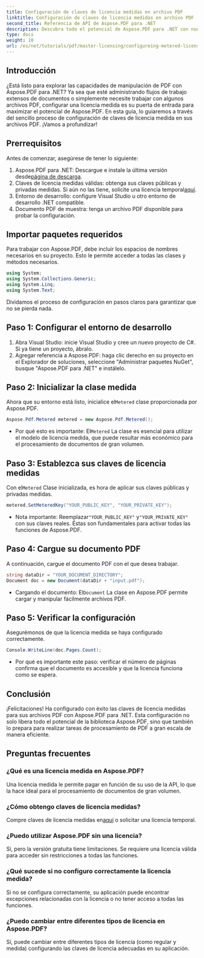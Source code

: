 ```yaml
---
title: Configuración de claves de licencia medidas en archivo PDF
linktitle: Configuración de claves de licencia medidas en archivo PDF
second_title: Referencia de API de Aspose.PDF para .NET
description: Descubra todo el potencial de Aspose.PDF para .NET con nuestra guía paso a paso para configurar licencias medidas, ya sea que esté manejando flujos de trabajo de PDF extensos o haciendo ajustes menores.
type: docs
weight: 10
url: /es/net/tutorials/pdf/master-licensing/configureing-metered-license-keys/
---
```

## Introducción

¿Está listo para explorar las capacidades de manipulación de PDF con Aspose.PDF para .NET? Ya sea que esté administrando flujos de trabajo extensos de documentos o simplemente necesite trabajar con algunos archivos PDF, configurar una licencia medida es su puerta de entrada para maximizar el potencial de Aspose.PDF. En esta guía, lo guiaremos a través del sencillo proceso de configuración de claves de licencia medida en sus archivos PDF. ¡Vamos a profundizar!

## Prerrequisitos

Antes de comenzar, asegúrese de tener lo siguiente:

1.  Aspose.PDF para .NET: Descargue e instale la última versión desde[página de descarga](https://releases.aspose.com/pdf/net/).
2.  Claves de licencia medidas válidas: obtenga sus claves públicas y privadas medidas. Si aún no las tiene, solicite una licencia temporal[aquí](https://purchase.aspose.com/temporary-license/).
3. Entorno de desarrollo: configure Visual Studio u otro entorno de desarrollo .NET compatible.
4. Documento PDF de muestra: tenga un archivo PDF disponible para probar la configuración.

## Importar paquetes requeridos

Para trabajar con Aspose.PDF, debe incluir los espacios de nombres necesarios en su proyecto. Esto le permite acceder a todas las clases y métodos necesarios.

```csharp
using System;
using System.Collections.Generic;
using System.Linq;
using System.Text;
```

Dividamos el proceso de configuración en pasos claros para garantizar que no se pierda nada.

## Paso 1: Configurar el entorno de desarrollo

1. Abra Visual Studio: inicie Visual Studio y cree un nuevo proyecto de C#. Si ya tiene un proyecto, ábralo.
2. Agregar referencia a Aspose.PDF: haga clic derecho en su proyecto en el Explorador de soluciones, seleccione "Administrar paquetes NuGet", busque "Aspose.PDF para .NET" e instálelo.

## Paso 2: Inicializar la clase medida

 Ahora que su entorno está listo, inicialice el`Metered` clase proporcionada por Aspose.PDF.

```csharp
Aspose.Pdf.Metered metered = new Aspose.Pdf.Metered();
```

-  Por qué esto es importante: El`Metered` La clase es esencial para utilizar el modelo de licencia medida, que puede resultar más económico para el procesamiento de documentos de gran volumen.

## Paso 3: Establezca sus claves de licencia medidas

 Con el`Metered` Clase inicializada, es hora de aplicar sus claves públicas y privadas medidas.

```csharp
metered.SetMeteredKey("YOUR_PUBLIC_KEY", "YOUR_PRIVATE_KEY");
```

-  Nota importante: Reemplazar`"YOUR_PUBLIC_KEY"` y`"YOUR_PRIVATE_KEY"` con sus claves reales. Éstas son fundamentales para activar todas las funciones de Aspose.PDF.

## Paso 4: Cargue su documento PDF

A continuación, cargue el documento PDF con el que desea trabajar.

```csharp
string dataDir = "YOUR_DOCUMENT_DIRECTORY";
Document doc = new Document(dataDir + "input.pdf");
```

-  Cargando el documento: El`Document` La clase en Aspose.PDF permite cargar y manipular fácilmente archivos PDF.

## Paso 5: Verificar la configuración

Asegurémonos de que la licencia medida se haya configurado correctamente.

```csharp
Console.WriteLine(doc.Pages.Count);
```

- Por qué es importante este paso: verificar el número de páginas confirma que el documento es accesible y que la licencia funciona como se espera.

## Conclusión

¡Felicitaciones! Ha configurado con éxito las claves de licencia medidas para sus archivos PDF con Aspose.PDF para .NET. Esta configuración no solo libera todo el potencial de la biblioteca Aspose.PDF, sino que también lo prepara para realizar tareas de procesamiento de PDF a gran escala de manera eficiente.

## Preguntas frecuentes

### ¿Qué es una licencia medida en Aspose.PDF?  
Una licencia medida le permite pagar en función de su uso de la API, lo que la hace ideal para el procesamiento de documentos de gran volumen.

### ¿Cómo obtengo claves de licencia medidas?  
 Compre claves de licencia medidas en[aquí](https://purchase.aspose.com/buy) o solicitar una licencia temporal.

### ¿Puedo utilizar Aspose.PDF sin una licencia?  
Sí, pero la versión gratuita tiene limitaciones. Se requiere una licencia válida para acceder sin restricciones a todas las funciones.

### ¿Qué sucede si no configuro correctamente la licencia medida?  
Si no se configura correctamente, su aplicación puede encontrar excepciones relacionadas con la licencia o no tener acceso a todas las funciones.

### ¿Puedo cambiar entre diferentes tipos de licencia en Aspose.PDF?  
Sí, puede cambiar entre diferentes tipos de licencia (como regular y medida) configurando las claves de licencia adecuadas en su aplicación.